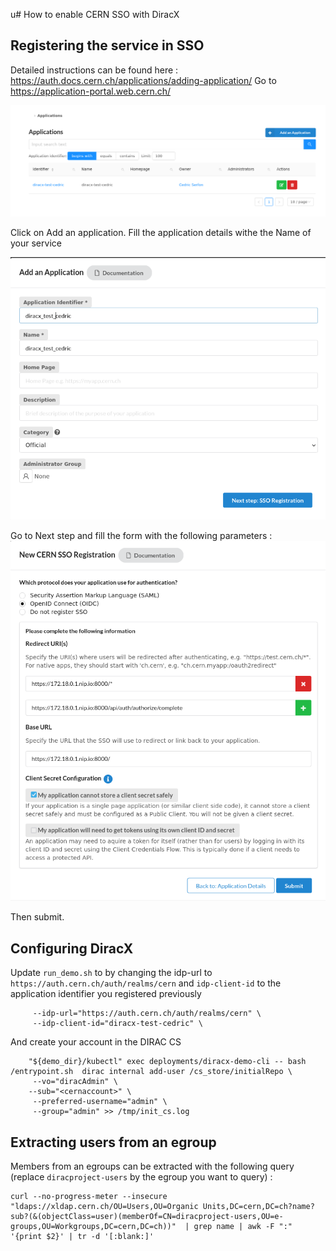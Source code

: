u# How to enable CERN SSO with DiracX

## Registering the service in SSO

Detailed instructions can be found here : https://auth.docs.cern.ch/applications/adding-application/ 
 Go to https://application-portal.web.cern.ch/

![](./SSO1.png)

Click on Add an application. Fill the application details withe the Name of your service

![](./SSO2.png)

Go to Next step and fill the form with the following parameters :
![](./SSO3.png)

Then submit.

## Configuring DiracX

Update `run_demo.sh` to by changing the idp-url to `https://auth.cern.ch/auth/realms/cern` and `idp-client-id` to the application identifier you registered previously


```
     --idp-url="https://auth.cern.ch/auth/realms/cern" \
     --idp-client-id="diracx-test-cedric" \
```

And create your account in the DIRAC CS

```
    "${demo_dir}/kubectl" exec deployments/diracx-demo-cli -- bash /entrypoint.sh  dirac internal add-user /cs_store/initialRepo \
     --vo="diracAdmin" \
    --sub="<cernaccount>" \
     --preferred-username="admin" \
     --group="admin" >> /tmp/init_cs.log
```


## Extracting users from an egroup

Members from an egroups can be extracted with the following query (replace `diracproject-users` by the egroup you want to query) :
```
curl --no-progress-meter --insecure "ldaps://xldap.cern.ch/OU=Users,OU=Organic Units,DC=cern,DC=ch?name?sub?(&(objectClass=user)(memberOf=CN=diracproject-users,OU=e-groups,OU=Workgroups,DC=cern,DC=ch))"  | grep name | awk -F ":" '{print $2}' | tr -d '[:blank:]'
```
